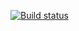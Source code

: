 [![Build status](https://ci.appveyor.com/api/projects/status/duqta3hc35pvl7bd?svg=true)](https://ci.appveyor.com/project/ForesterinForest/dz-2-4)